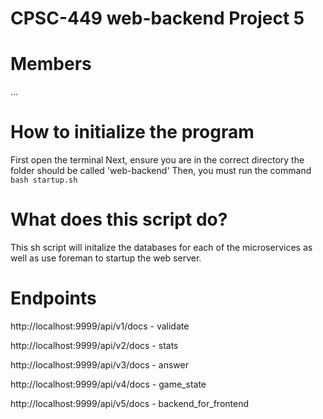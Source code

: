 # CPSC-449 web-backend Project 5

# Members

...

# How to initialize the program

First open the terminal
Next, ensure you are in the correct directory the folder should be called 'web-backend'
Then, you must run the command `bash startup.sh`

# What does this script do?

This sh script will initalize the databases for each of the microservices as well as use foreman to startup the web server.

# Endpoints

http://localhost:9999/api/v1/docs - validate

http://localhost:9999/api/v2/docs - stats

http://localhost:9999/api/v3/docs - answer

http://localhost:9999/api/v4/docs - game_state

http://localhost:9999/api/v5/docs - backend_for_frontend
